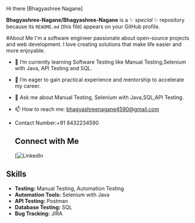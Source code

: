  Hi there [Bhagyashree Nagane]


**Bhagyashree-Nagane/Bhagyashree-Nagane** is a ✨ _special_ ✨ repository because its `README.md` (this file) appears on your GitHub profile.

#About Me
I'm a software engineer passionate about open-source projects and web development. I love creating solutions that make life easier and more enjoyable.

- 🌱 I’m currently learning Software Testing like Manual Testing,Selenium with Java, API Testing and SQL.
- 🤔 I’m eager to gain practical experience and mentorship to accelerate my career.
- 💬 Ask me about Manual Testing, Selenium with Java,SQL,API Testing.
- 📫 How to reach me: bhagyashreenagane4590@gmail.com
- Contact Number:+91 8432234590
  
  ## Connect with Me
  [![LinkedIn](https://www.linkedin.com/in/bhagyashree-nagane-2958012b4/)
  

## Skills

- **Testing:** Manual Testing, Automation Testing
- **Automation Tools:** Selenium with Java
- **API Testing:** Postman
- **Database Testing:** SQL
- **Bug Tracking:** JIRA
